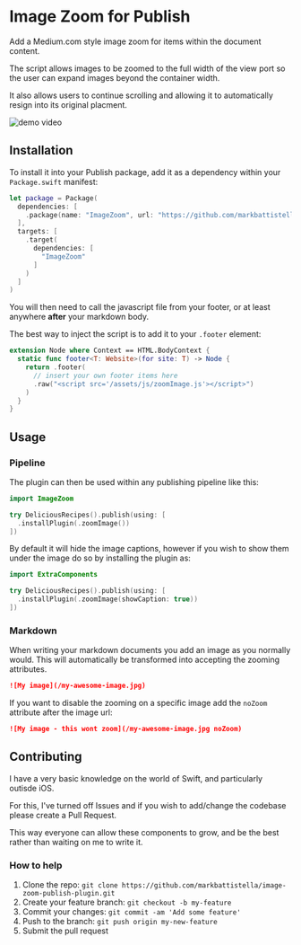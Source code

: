 # Image Zoom for Publish

Add a Medium.com style image zoom for items within the document content.

The script allows images to be zoomed to the full width of the view port so the user can expand images beyond the container width.

It also allows users to continue scrolling and allowing it to automatically resign into its original placment.

![demo video](demo.gif)

## Installation

To install it into your Publish package, add it as a dependency within your `Package.swift` manifest:

```swift
let package = Package(
  dependencies: [
    .package(name: "ImageZoom", url: "https://github.com/markbattistella/image-zoom-publish-plugin", from: "1.0.0")
  ],
  targets: [
    .target(
      dependencies: [
        "ImageZoom"
	  ]
	)
  ]
)
```

You will then need to call the javascript file from your footer, or at least anywhere **after** your markdown body.

The best way to inject the script is to add it to your `.footer` element:

```swift
extension Node where Context == HTML.BodyContext {
  static func footer<T: Website>(for site: T) -> Node {
    return .footer(
	  // insert your own footer items here
      .raw("<script src='/assets/js/zoomImage.js'></script>")
    )
  }
}
```

## Usage

### Pipeline

The plugin can then be used within any publishing pipeline like this:

```swift
import ImageZoom

try DeliciousRecipes().publish(using: [
  .installPlugin(.zoomImage())
])
```

By default it will hide the image captions, however if you wish to show them under the image do so by installing the plugin as:

```swift
import ExtraComponents

try DeliciousRecipes().publish(using: [
  .installPlugin(.zoomImage(showCaption: true))
])
```

### Markdown

When writing your markdown documents you add an image as you normally would. This will automatically be transformed into accepting the zooming attributes.

```markdown
![My image](/my-awesome-image.jpg)
```

If you want to disable the zooming on a specific image add the `noZoom` attribute after the image url:

```markdown
![My image - this wont zoom](/my-awesome-image.jpg noZoom)
```

## Contributing

I have a very basic knowledge on the world of Swift, and particularly outisde iOS.

For this, I've turned off Issues and if you wish to add/change the codebase please create a Pull Request.

This way everyone can allow these components to grow, and be the best rather than waiting on me to write it.

### How to help

1. Clone the repo: `git clone https://github.com/markbattistella/image-zoom-publish-plugin.git`
1. Create your feature branch: `git checkout -b my-feature`
1. Commit your changes: `git commit -am 'Add some feature'`
1. Push to the branch: `git push origin my-new-feature`
1. Submit the pull request
